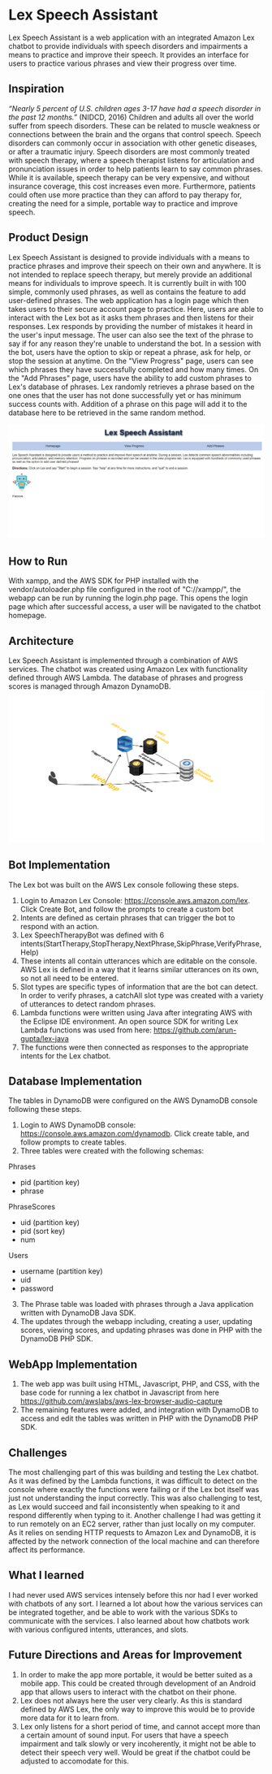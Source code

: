 # Lex Speech Assistant
Lex Speech Assistant is a web application with an integrated Amazon Lex chatbot to provide individuals with speech disorders and impairments a means to practice and improve their speech. It provides an interface for users to practice various phrases and view their progress over time. 

## Inspiration
*“Nearly 5 percent of U.S. children ages 3-17 have had a speech disorder in the past 12 months.”* (NIDCD, 2016)
Children and adults all over the world suffer from speech disorders. These can be related to muscle weakness or connections between the brain and the organs that control speech. Speech disorders can commonly occur in association with other genetic diseases, or after a traumatic injury. Speech disorders are most commonly treated with speech therapy, where a speech therapist listens for articulation and pronunciation issues in order to help patients learn to say common phrases. While it is available, speech therapy can be very expensive, and without insurance coverage, this cost increases even more. Furthermore, patients could often use more practice than they can afford to pay therapy for, creating the need for a simple, portable way to practice and improve speech. 

## Product Design
Lex Speech Assistant is designed to provide individuals with a means to practice phrases and improve their speech on their own and anywhere. It is not intended to replace speech therapy, but merely provide an additional means for individuals to improve speech. It is currently built in with 100 simple, commonly used phrases, as well as contains the feature to add user-defined phrases. The web application has a login page which then takes users to their secure account page to practice. Here, users are able to interact with the Lex bot as it asks them phrases and then listens for their responses. Lex responds by providing the number of mistakes it heard in the user's input message. The user can also see the text of the phrase to say if for any reason they're unable to understand the bot. In a session with the bot, users have the option to skip or repeat a phrase, ask for help, or stop the session at anytime. On the "View Progress" page, users can see which phrases they have successfully completed and how many times. On the "Add Phrases" page, users have the ability to add custom phrases to Lex's database of phrases. Lex randomly retrieves a phrase based on the one ones that the user has not done successfully yet or has minimum success counts with. Addition of a phrase on this page will add it to the database here to be retrieved in the same random method.

![Image of Webapp](https://github.com/srao2019/lex-speech-assist/blob/master/homescreen.JPG)

## How to Run
With xampp, and the AWS SDK for PHP installed with the vendor/autoloader.php file configured in the root of "C://xampp/", the webapp can be run by running the login.php page. This opens the login page which after successful access, a user will be navigated to the chatbot homepage. 

## Architecture
Lex Speech Assistant is implemented through a combination of AWS services. The chatbot was created using Amazon Lex with functionality defined through AWS Lambda. The database of phrases and progress scores is managed through Amazon DynamoDB. 
![Image of Architecture](https://github.com/srao2019/lex-speech-assist/blob/master/architecture.png)

## Bot Implementation
The Lex bot was built on the AWS Lex console following these steps. 
1. Login to Amazon Lex Console: https://console.aws.amazon.com/lex. Click Create Bot, and follow the prompts to create a custom bot
2. Intents are defined as certain phrases that can trigger the bot to respond with an action.
3. Lex SpeechTherapyBot was defined with 6 intents(StartTherapy,StopTherapy,NextPhrase,SkipPhrase,VerifyPhrase,Help)
4. These intents all contain utterances which are editable on the console. AWS Lex is defined in a way that it learns similar utterances on its own, so not all need to be entered. 
5. Slot types are specific types of information that are the bot can detect. In order to verify phrases, a catchAll slot type was created with a variety of utterances to detect random phrases.
6. Lambda functions were written using Java after integrating AWS with the Eclipse IDE environment. An open source SDK for writing Lex Lambda functions was used from here: https://github.com/arun-gupta/lex-java
7. The functions were then connected as responses to the appropriate intents for the Lex chatbot.

## Database Implementation
The tables in DynamoDB were configured on the AWS DynamoDB console following these steps.
1. Login to AWS DynamoDB console: https://console.aws.amazon.com/dynamodb. Click create table, and follow prompts to create tables.
2. Three tables were created with the following schemas:

Phrases
* pid (partition key)
* phrase


PhraseScores
* uid (partition key)
* pid (sort key)
* num


Users
* username (partition key)
* uid
* password
 
 3. The Phrase table was loaded with phrases through a Java application written with DynamoDB Java SDK. 
 4. The updates through the webapp including, creating a user, updating scores, viewing scores, and updating phrases was done in PHP with the DynamoDB PHP SDK. 
 
## WebApp Implementation
1. The web app was built using HTML, Javascript, PHP, and CSS, with the base code for running a lex chatbot in Javascript from here https://github.com/awslabs/aws-lex-browser-audio-capture
2. The remaining features were added, and integration with DynamoDB to access and edit the tables was written in PHP with the DynamoDB PHP SDK. 

## Challenges
The most challenging part of this was building and testing the Lex chatbot. As it was defined by the Lambda functions, it was difficult to detect on the console where exactly the functions were failing or if the Lex bot itself was just not understanding the input correctly. This was also challenging to test, as Lex would succeed and fail inconsistently when speaking to it and respond differently when typing to it. Another challenge I had was getting it to run remotely on an EC2 server, rather than just locally on my computer. As it relies on sending HTTP requests to Amazon Lex and DynamoDB, it is affected by the network connection of the local machine and can therefore affect its performance.

## What I learned
I had never used AWS services intensely before this nor had I ever worked with chatbots of any sort. I learned a lot about how the various services can be integrated together, and be able to work with the various SDKs to communicate with the services. I also learned about how chatbots work with various configured intents, utterances, and slots. 

## Future Directions and Areas for Improvement
1. In order to make the app more portable, it would be better suited as a mobile app. This could be created through development of an Android app that allows users to interact with the chatbot on their phone. 
2. Lex does not always here the user very clearly. As this is standard defined by AWS Lex, the only way to improve this would be to provide more data for it to learn from.
3. Lex only listens for a short period of time, and cannot accept more than a certain amount of sound input. For users that have a speech impairment and talk slowly or very incoherently, it might not be able to detect their speech very well. Would be great if the chatbot could be adjusted to accomodate for this.  

